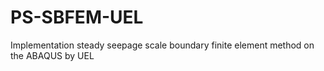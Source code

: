# PS-SBFEM-UEL
Implementation steady seepage scale boundary finite element method on the ABAQUS by UEL
